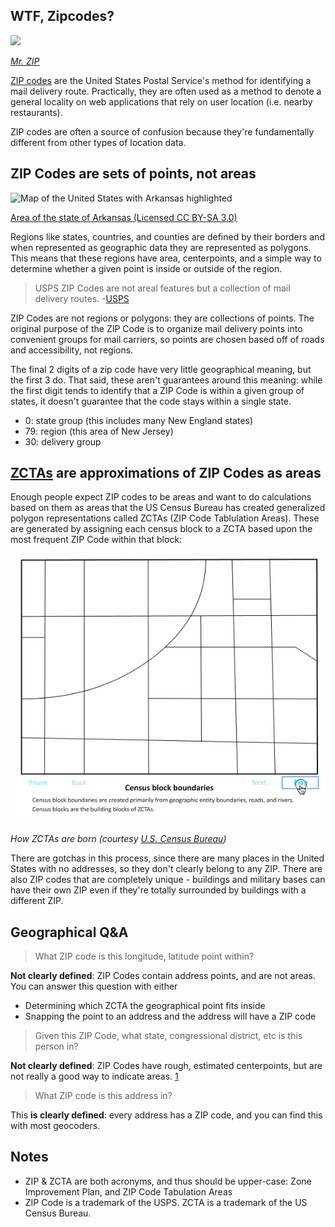 WTF, Zipcodes?
--------------

![](img/Mr_Zip.png?raw=true)

_[Mr. ZIP](https://en.wikipedia.org/wiki/Mr._ZIP)_

[ZIP codes](https://en.wikipedia.org/wiki/ZIP_code) are the
United States Postal Service's method for identifying a mail delivery route. Practically, they are often used as a method to denote a general locality on web applications that rely on user location (i.e. nearby restaurants).

ZIP codes are often a source of confusion because they're fundamentally different from other types of location data.

## ZIP Codes are sets of points, not areas

![Map of the United States with Arkansas highlighted](https://upload.wikimedia.org/wikipedia/commons/8/86/Arkansas_in_United_States.svg)

[Area of the state of Arkansas (Licensed CC BY-SA 3.0)](https://commons.wikimedia.org/wiki/File:Arkansas_in_United_States.svg#/media/File:Arkansas_in_United_States.svg)

Regions like states, countries, and counties are defined by their borders and when represented as geographic data they are represented as polygons. This means that these regions have area, centerpoints, and a simple way to determine whether a given point is inside or outside of the region.

> USPS ZIP Codes are not areal features but a collection of mail delivery routes. -[USPS](https://www.census.gov/geo/reference/zctas.html)

ZIP Codes are not regions or polygons: they are collections of points. The original purpose of the ZIP Code is to organize mail delivery points into convenient groups for mail carriers, so points are chosen based off of roads and accessibility, not regions.

The final 2 digits of a zip code have very little geographical meaning, but the first 3 do. That said, these aren't guarantees around this meaning: while the first digit tends to identify that a ZIP Code is within a given group of states, it doesn't guarantee that the code stays within a single state.

* 0: state group (this includes many New England states)
* 79: region (this area of New Jersey)
* 30: delivery group

## [ZCTAs](https://www.census.gov/geo/reference/zctas.html) are approximations of ZIP Codes as areas

Enough people expect ZIP codes to be areas and want to do calculations based on them as areas that the US Census Bureau has created generalized polygon representations called ZCTAs (ZIP Code Tablulation Areas). These are generated by assigning each census block to a ZCTA based upon the most frequent ZIP Code within that block:

![zcta](img/zcta.gif)

_How ZCTAs are born (courtesy [U.S. Census Bureau](https://www.census.gov/geo/reference/zctas.html))_

There are gotchas in this process, since there are many places in the United States with no addresses, so they don't clearly belong to any ZIP. There are also ZIP codes that are completely unique - buildings and military bases can have their own ZIP even if they're totally surrounded by buildings with a different ZIP.

## Geographical Q&A

> What ZIP code is this longitude, latitude point within?

**Not clearly defined**: ZIP Codes contain address points, and are not areas. You can answer this question with either

* Determining which ZCTA the geographical point fits inside
* Snapping the point to an address and the address will have a ZIP code

> Given this ZIP Code, what state, congressional district, etc is this person in?

**Not clearly defined**: ZIP Codes have rough, estimated centerpoints, but are not really a good way to indicate areas. [1](zip)

> What ZIP code is this address in?

This **is clearly defined**: every address has a ZIP code, and you can find this with most geocoders.

## Notes

* ZIP & ZCTA are both acronyms, and thus should be upper-case: Zone Improvement Plan, and ZIP Code Tabulation Areas
* ZIP Code is a trademark of the USPS.  ZCTA is a trademark of the US Census Bureau.

[zip]: https://sunlightfoundation.com/blog/2012/01/19/dont-use-zipcodes/
